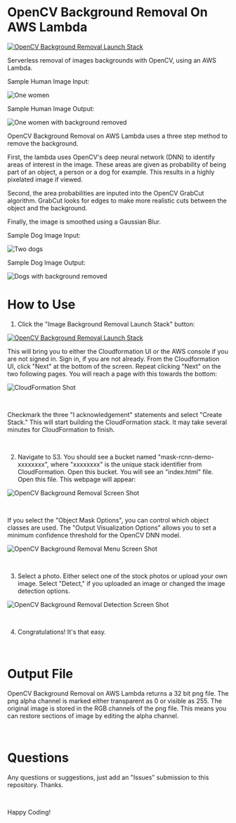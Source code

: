 # OpenCV Background Removal On AWS Lambda


[![OpenCV Background Removal Launch Stack](readme-images/ImageBackgroundRemovalLaunchStack.png)](https://console.aws.amazon.com/cloudformation/home?region=us-east-1#/stacks/new?stackName=OpenCVBackgroundRemovalStack&templateURL=https://mask-rcnn-source.s3.amazonaws.com/template.yaml)

Serverless removal of images backgrounds with OpenCV, using an AWS Lambda.

Sample Human Image Input:

![One women](/readme-images/FaceInput.jpg?raw=true)

Sample Human Image Output:

![One women with background removed](/readme-images/FaceOutput.png?raw=true)

OpenCV Background Removal on AWS Lambda uses a three step method to remove the background. 

First, the lambda uses OpenCV's deep neural network (DNN) to identify areas of interest in the image. These areas are given as probability of being part of an object, a person or a dog for example. This results in a highly pixelated image if viewed.

Second, the area probabilities are inputed into the OpenCV GrabCut algorithm. GrabCut looks for edges to make more realistic cuts between the object and the background.

Finally, the image is smoothed using a Gaussian Blur.

Sample Dog Image Input:

![Two dogs](/readme-images/DogInput.jpg?raw=true)

Sample Dog Image Output:

![Dogs with background removed](/readme-images/DogOutput.png?raw=true)

# How to Use

1. Click the "Image Background Removal Launch Stack" button:

[![OpenCV Background Removal Launch Stack](readme-images/ImageBackgroundRemovalLaunchStack.png)](https://console.aws.amazon.com/cloudformation/home?region=us-east-1#/stacks/new?stackName=OpenCVBackgroundRemovalStack&templateURL=https://mask-rcnn-source.s3.amazonaws.com/template.yaml)


This will bring you to either the Cloudformation UI or the AWS console if you are not signed in. Sign in, if you are not already. From the Cloudformation UI, click "Next" at the bottom of the screen. Repeat clicking "Next" on the two following pages. You will reach a page with this towards the bottom:

![CloudFormation Shot](/readme-images/CloudFormationShot.png?raw=true)

&nbsp;

Checkmark the three "I acknowledgement" statements and select "Create Stack." This will start building the CloudFormation stack. It may take several minutes for CloudFormation to finish.

&nbsp;

2) Navigate to S3. You should see a bucket named "mask-rcnn-demo-xxxxxxxx", where "xxxxxxxx" is the unique stack identifier from CloudFormation. Open this bucket. You will see an "index.html" file. Open this file. This webpage will appear:

![OpenCV Background Removal Screen Shot](readme-images/BackgroundRemovalShot.png?raw=true)

&nbsp;

If you select the "Object Mask Options", you can control which object classes are used. The "Output Visualization Options" allows you to set a minimum confidence threshold for the OpenCV DNN model. 

![OpenCV Background Removal Menu Screen Shot](readme-images/BackgroundRemovalMenuShot.png?raw=true)

&nbsp;

3) Select a photo. Either select one of the stock photos or upload your own image. Select "Detect," if you uploaded an image or changed the image detection options.

![OpenCV Background Removal Detection Screen Shot](readme-images/BackgroundRemovalWorkingShot.png?raw=true)

&nbsp;

4) Congratulations! It's that easy.

&nbsp;

# Output File

OpenCV Background Removal on AWS Lambda returns a 32 bit png file. The png alpha channel is marked either transparent as 0 or visible as 255. The original image is stored in the RGB channels of the png file. This means you can restore sections of image by editing the alpha channel.

&nbsp;

# Questions

Any questions or suggestions, just add an "Issues" submission to this repository. Thanks.

&nbsp;

Happy Coding!

